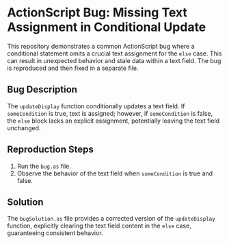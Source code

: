 # ActionScript Bug: Missing Text Assignment in Conditional Update

This repository demonstrates a common ActionScript bug where a conditional statement omits a crucial text assignment for the `else` case.  This can result in unexpected behavior and stale data within a text field.  The bug is reproduced and then fixed in a separate file.

## Bug Description
The `updateDisplay` function conditionally updates a text field. If `someCondition` is true, text is assigned; however, if `someCondition` is false, the `else` block lacks an explicit assignment, potentially leaving the text field unchanged.

## Reproduction Steps
1.  Run the `bug.as` file.
2.  Observe the behavior of the text field when `someCondition` is true and false.

## Solution
The `bugSolution.as` file provides a corrected version of the `updateDisplay` function, explicitly clearing the text field content in the `else` case, guaranteeing consistent behavior.